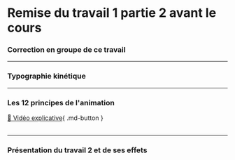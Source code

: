 # Remise du travail 1 partie 2 avant le cours     
### Correction en groupe de ce travail   

***  

### Typographie kinétique
<exercice href="../exercices_ae/09_experimentation_typo"></exercice>
<exercice href="../exercices_ae/09_modes_couleur"></exercice>
<exercice href="../exercices_ae/09_typo_masque"></exercice>
<exercice href="../exercices_ae/09_texturing"></exercice>
<exercice href="../exercices_ae/09_3d_lettre"></exercice>

***  
### Les 12 principes de l'animation
[📁 Vidéo explicative]( https://vimeo.com/93206523){ .md-button }   <br>   
<vimeo src="93206523"></vimeo>

***  
### Présentation du travail 2 et de ses effets   
<intlink href="../exercices_ae/travail2"></intlink>   
